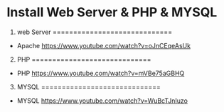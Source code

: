 # Install Web Server & PHP & MYSQL 

1. web Server
=============================
- Apache
https://www.youtube.com/watch?v=oJnCEqeAsUk

2. PHP
=============================
- PHP
https://www.youtube.com/watch?v=mVBe75aGBHQ

3. MYSQL
=============================
- MYSQL
https://www.youtube.com/watch?v=WuBcTJnIuzo